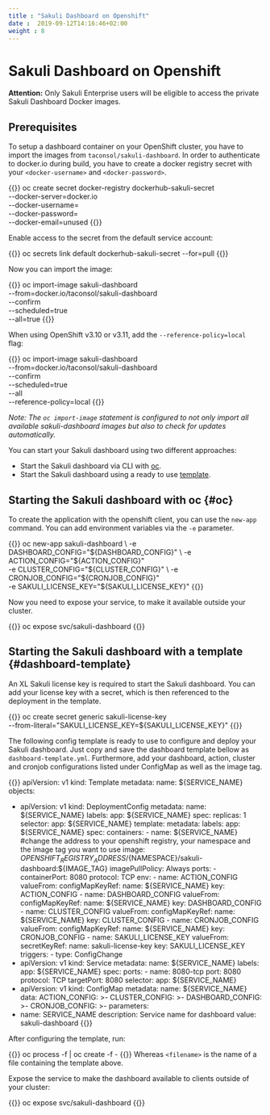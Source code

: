 ```yaml
---
title : "Sakuli Dashboard on Openshift"
date :  2019-09-12T14:16:46+02:00
weight : 8
---
```


# Sakuli Dashboard on Openshift

**Attention:** Only Sakuli Enterprise users will be eligible to access the private Sakuli Dashboard Docker images.

## Prerequisites

To setup a dashboard container on your OpenShift cluster,
you have to import the images from `taconsol/sakuli-dashboard`.
In order to authenticate to docker.io during build,
you have to create a docker registry secret with your
`<docker-username>`
and `<docker-password>`.

{{<highlight bash>}}
oc create secret docker-registry dockerhub-sakuli-secret \
 --docker-server=docker.io \
 --docker-username=<docker-username> \
 --docker-password=<docker-password> \
 --docker-email=unused
{{</highlight>}}

Enable access to the secret from the default service account:

{{<highlight bash>}}
oc secrets link default dockerhub-sakuli-secret --for=pull
{{</highlight>}}


Now you can import the image:

{{<highlight bash>}}
oc import-image sakuli-dashboard \
 --from=docker.io/taconsol/sakuli-dashboard \
 --confirm \
 --scheduled=true \
 --all=true
{{</highlight>}}

When using OpenShift v3.10 or v3.11, add the `--reference-policy=local` flag:

{{<highlight bash>}}
oc import-image sakuli-dashboard \
 --from=docker.io/taconsol/sakuli-dashboard \
 --confirm \
 --scheduled=true \
 --all \
 --reference-policy=local
{{</highlight>}}

*Note: The `oc import-image` statement is configured to not only import all available sakuli-dashboard images but also to
check for updates automatically.*

You can start your Sakuli dashboard using two different approaches:
- Start the Sakuli dashboard via CLI with [oc](#oc).
- Start the Sakuli dashboard using a ready to use [template](#dashboard-template).

## Starting the Sakuli dashboard with oc {#oc}

To create the application with the openshift client, you can use the `new-app` command. You can add environment variables
via the `-e` parameter.

{{<highlight bash>}}
oc new-app sakuli-dashboard \ 
 -e DASHBOARD_CONFIG="${DASHBOARD_CONFIG}"  \
 -e ACTION_CONFIG="${ACTION_CONFIG}"  \
 -e CLUSTER_CONFIG="${CLUSTER_CONFIG}"  \
 -e CRONJOB_CONFIG="${CRONJOB_CONFIG}" \
 -e SAKULI_LICENSE_KEY="${SAKULI_LICENSE_KEY}"
{{</highlight>}}

Now you need to expose your service, to make it available outside your cluster.

{{<highlight bash>}}
oc expose svc/sakuli-dashboard
{{</highlight>}}


## Starting the Sakuli dashboard with a template {#dashboard-template}

An XL Sakuli license key is required to start the Sakuli dashboard. You can add your license key with a secret, which is
then referenced to the deployment in the template.

{{<highlight bash>}}
oc create secret generic sakuli-license-key \
 --from-literal="SAKULI_LICENSE_KEY=${SAKULI_LICENSE_KEY}"
{{</highlight>}}


The following config template is ready to use to configure and deploy your Sakuli dashboard.
Just copy and save the dashboard template bellow as `dashboard-template.yml`. Furthermore, add your dashboard, action, 
cluster and cronjob configurations listed under ConfigMap as well as the image tag.

{{<highlight yml>}}
apiVersion: v1
kind: Template
metadata:
  name: ${SERVICE_NAME}
objects:
  - apiVersion: v1
    kind: DeploymentConfig
    metadata:
      name: ${SERVICE_NAME}
      labels:
        app: ${SERVICE_NAME}
    spec:
      replicas: 1
      selector:
        app: ${SERVICE_NAME}
      template:
        metadata:
          labels:
            app: ${SERVICE_NAME}
        spec:
          containers:
            - name: ${SERVICE_NAME}
              #change the address to your openshift registry, your namespace and the image tag you want to use
              image: ${OPENSHIFT_REGISTRY_ADDRESS}/${NAMESPACE}/sakuli-dashboard:${IMAGE_TAG}
              imagePullPolicy: Always
              ports:
                - containerPort: 8080
                  protocol: TCP
              env:
                - name: ACTION_CONFIG
                  valueFrom:
                    configMapKeyRef:
                      name: ${SERVICE_NAME}
                      key: ACTION_CONFIG
                - name: DASHBOARD_CONFIG
                  valueFrom:
                    configMapKeyRef:
                      name: ${SERVICE_NAME}
                      key: DASHBOARD_CONFIG
                - name: CLUSTER_CONFIG
                  valueFrom:
                    configMapKeyRef:
                      name: ${SERVICE_NAME}
                      key: CLUSTER_CONFIG
                - name: CRONJOB_CONFIG
                  valueFrom:
                    configMapKeyRef:
                      name: ${SERVICE_NAME}
                      key: CRONJOB_CONFIG
                - name: SAKULI_LICENSE_KEY
                  valueFrom:
                    secretKeyRef:
                      name: sakuli-license-key
                      key: SAKULI_LICENSE_KEY
      triggers:
        - type: ConfigChange
  - apiVersion: v1
    kind: Service
    metadata:
      name: ${SERVICE_NAME}
      labels:
        app: ${SERVICE_NAME}
    spec:
      ports:
        - name: 8080-tcp
          port: 8080
          protocol: TCP
          targetPort: 8080
      selector:
        app: ${SERVICE_NAME}
  - apiVersion: v1
    kind: ConfigMap
    metadata:
      name: ${SERVICE_NAME}
    data:
      ACTION_CONFIG: >-
        <action configuration>
      CLUSTER_CONFIG: >-
        <cluster Configuration>
      DASHBOARD_CONFIG: >-
        <dashboard configuration>
      CRONJOB_CONFIG: >-
        <cronjob configuration>
parameters:
  - name: SERVICE_NAME
    description: Service name for dashboard
    value: sakuli-dashboard
{{</highlight>}}

After configuring the template, run:

{{<highlight bash>}}
oc process -f <filename> | oc create -f -
{{</highlight>}}
Whereas `<filename>` is the name of a file containing the template above.

Expose the service to make the dashboard available to clients outside of your cluster:

{{<highlight bash>}}
oc expose svc/sakuli-dashboard
{{</highlight>}}
